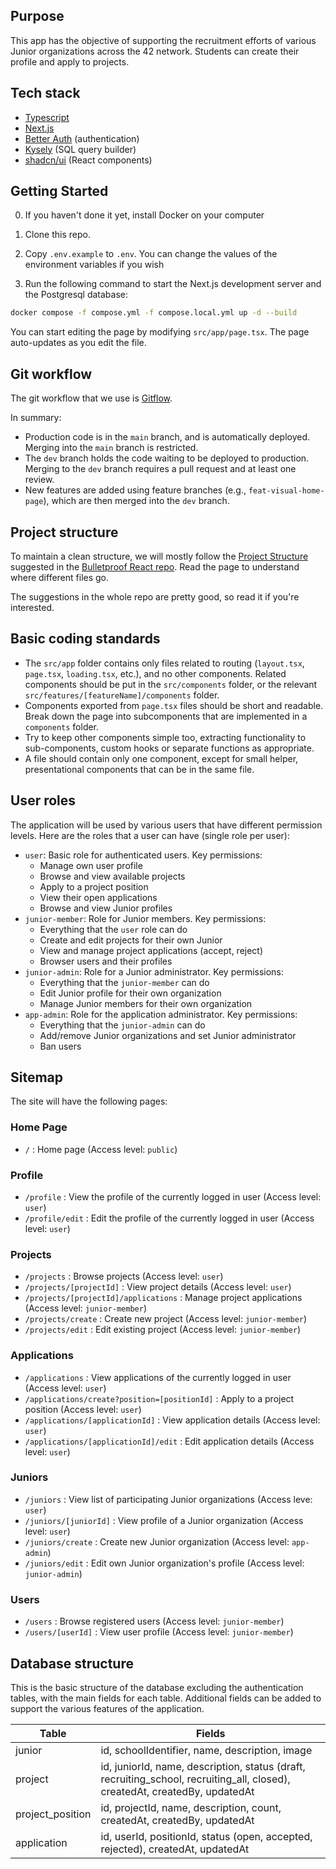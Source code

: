 ## Purpose

This app has the objective of supporting the recruitment efforts of various Junior organizations across the 42 network. Students can create their profile and apply to projects.

## Tech stack

-   [Typescript](https://www.typescriptlang.org/)
-   [Next.js](https://nextjs.org)
-   [Better Auth](https://www.better-auth.com) (authentication)
-   [Kysely](https://kysely.dev/) (SQL query builder)
-   [shadcn/ui](https://ui.shadcn.com/) (React components)

## Getting Started

0. If you haven't done it yet, install Docker on your computer

1. Clone this repo.

2. Copy `.env.example` to `.env`. You can change the values of the environment variables if you wish

3. Run the following command to start the Next.js development server and the Postgresql database:

```bash
docker compose -f compose.yml -f compose.local.yml up -d --build
```

You can start editing the page by modifying `src/app/page.tsx`. The page auto-updates as you edit the file.

## Git workflow

The git workflow that we use is [Gitflow](https://www.atlassian.com/git/tutorials/comparing-workflows/gitflow-workflow).

In summary:

-   Production code is in the `main` branch, and is automatically deployed. Merging into the `main` branch is restricted.
-   The `dev` branch holds the code waiting to be deployed to production. Merging to the `dev` branch requires a pull request and at least one review.
-   New features are added using feature branches (e.g., `feat-visual-home-page`), which are then merged into the `dev` branch.

## Project structure

To maintain a clean structure, we will mostly follow the [Project Structure](https://github.com/alan2207/bulletproof-react/blob/master/docs/project-structure.md) suggested in the [Bulletproof React repo](https://github.com/alan2207/bulletproof-react). Read the page to understand where different files go.

The suggestions in the whole repo are pretty good, so read it if you're interested.

## Basic coding standards

-   The `src/app` folder contains only files related to routing (`layout.tsx`, `page.tsx`, `loading.tsx`, etc.), and no other components. Related components should be put in the `src/components` folder, or the relevant `src/features/[featureName]/components` folder.
-   Components exported from `page.tsx` files should be short and readable. Break down the page into subcomponents that are implemented in a `components` folder.
-   Try to keep other components simple too, extracting functionality to sub-components, custom hooks or separate functions as appropriate.
-   A file should contain only one component, except for small helper, presentational components that can be in the same file.

## User roles

The application will be used by various users that have different permission levels. Here are the roles that a user can have (single role per user):

-   `user`: Basic role for authenticated users. Key permissions:
    -   Manage own user profile
    -   Browse and view available projects
    -   Apply to a project position
    -   View their open applications
    -   Browse and view Junior profiles
-   `junior-member`: Role for Junior members. Key permissions:
    -   Everything that the `user` role can do
    -   Create and edit projects for their own Junior
    -   View and manage project applications (accept, reject)
    -   Browser users and their profiles
-   `junior-admin`: Role for a Junior administrator. Key permissions:
    -   Everything that the `junior-member` can do
    -   Edit Junior profile for their own organization
    -   Manage Junior members for their own organization
-   `app-admin`: Role for the application administrator. Key permissions:
    -   Everything that the `junior-admin` can do
    -   Add/remove Junior organizations and set Junior administrator
    -   Ban users

## Sitemap

The site will have the following pages:

### Home Page

-   `/` : Home page (Access level: `public`)

### Profile

-   `/profile` : View the profile of the currently logged in user (Access level: `user`)
-   `/profile/edit` : Edit the profile of the currently logged in user (Access level: `user`)

### Projects

-   `/projects` : Browse projects (Access level: `user`)
-   `/projects/[projectId]` : View project details (Access level: `user`)
-   `/projects/[projectId]/applications` : Manage project applications (Access level: `junior-member`)
-   `/projects/create` : Create new project (Access level: `junior-member`)
-   `/projects/edit` : Edit existing project (Access level: `junior-member`)

### Applications

-   `/applications` : View applications of the currently logged in user (Access level: `user`)
-   `/applications/create?position=[positionId]` : Apply to a project position (Access level: `user`)
-   `/applications/[applicationId]` : View application details (Access level: `user`)
-   `/applications/[applicationId]/edit` : Edit application details (Access level: `user`)

### Juniors

-   `/juniors` : View list of participating Junior organizations (Access leve: `user`)
-   `/juniors/[juniorId]` : View profile of a Junior organization (Access level: `user`)
-   `/juniors/create` : Create new Junior organization (Access level: `app-admin`)
-   `/juniors/edit` : Edit own Junior organization's profile (Access level: `junior-admin`)

### Users

-   `/users` : Browse registered users (Access level: `junior-member`)
-   `/users/[userId]` : View user profile (Access level: `junior-member`)

## Database structure

This is the basic structure of the database excluding the authentication tables, with the main fields for each table. Additional fields can be added to support the various features of the application.

| Table            | Fields                                                                                                                      |
| ---------------- | --------------------------------------------------------------------------------------------------------------------------- |
| junior           | id, schoolIdentifier, name, description, image                                                                              |
| project          | id, juniorId, name, description, status (draft, recruiting_school, recruiting_all, closed), createdAt, createdBy, updatedAt |
| project_position | id, projectId, name, description, count, createdAt, createdBy, updatedAt                                                    |
| application      | id, userId, positionId, status (open, accepted, rejected), createdAt, updatedAt                                             |
